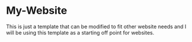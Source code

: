 # My-Website
This is just a template that can be modified to fit other website needs and I will be using this template as a starting off point for websites. 

